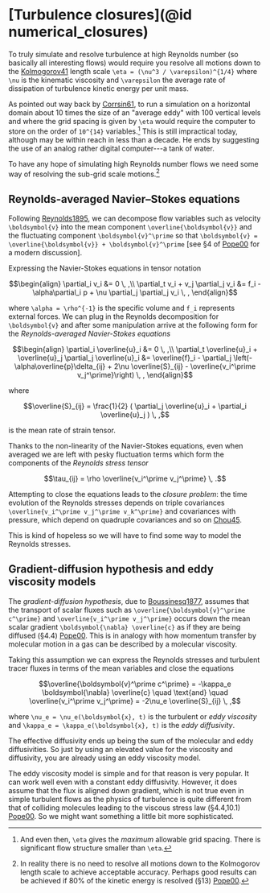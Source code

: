# [Turbulence closures](@id numerical_closures)

To truly simulate and resolve turbulence at high Reynolds number (so basically all interesting flows) would require
you resolve all motions down to the [Kolmogorov41](@citet) length scale ``\eta = (\nu^3 / \varepsilon)^{1/4}`` where
``\nu`` is the kinematic viscosity and ``\varepsilon`` the average rate of dissipation of turbulence kinetic energy per
unit mass.

As pointed out way back by [Corrsin61](@citet), to run a simulation on a horizontal domain about 10 times the size of an
"average eddy" with 100 vertical levels and where the grid spacing is given by ``\eta`` would require the computer to
store on the order of ``10^{14}`` variables.[^1] This is still impractical today, although may be within
reach in less than a decade. He ends by suggesting the use of an analog rather digital computer---a tank of water.

[^1]: And even then, ``\eta`` gives the *maximum* allowable grid spacing. There is significant flow structure
    smaller than ``\eta``.

To have any hope of simulating high Reynolds number flows we need some way of resolving the sub-grid scale motions.[^2]

[^2]: In reality there is no need to resolve all motions down to the Kolmogorov length scale to achieve
    acceptable accuracy. Perhaps good results can be achieved if 80\% of the kinetic energy is resolved
    (§13) [Pope00](@cite).


## Reynolds-averaged Navier–Stokes equations

Following [Reynolds1895](@citet), we can decompose flow variables such as velocity ``\boldsymbol{v}`` into the mean component
``\overline{\boldsymbol{v}}`` and the fluctuating component ``\boldsymbol{v}^\prime`` so that ``\boldsymbol{v} = \overline{\boldsymbol{v}} + \boldsymbol{v}^\prime``
[see §4 of [Pope00](@citet) for a modern discussion].

Expressing the Navier-Stokes equations in tensor notation
```math
\begin{align}
    \partial_i v_i &= 0  \, ,\\
    \partial_t v_i + v_j \partial_j v_i &= f_i - \alpha\partial_i p + \nu \partial_j \partial_j v_i \, ,
\end{align}
```
where ``\alpha = \rho^{-1}`` is the specific volume and ``f_i`` represents external forces. We can plug in the Reynolds
decomposition for ``\boldsymbol{v}`` and after some manipulation arrive at the following form for the *Reynolds-averaged
Navier-Stokes equations*
```math
\begin{align}
    \partial_i \overline{u}_i &= 0  \, ,\\
    \partial_t \overline{u}_i + \overline{u}_j \partial_j \overline{u}_i &= \overline{f}_i -
    \partial_j \left(-\alpha\overline{p}\delta_{ij} + 2\nu \overline{S}_{ij} - \overline{v_i^\prime v_j^\prime}\right) \, ,
\end{align}
```
where
```math
\overline{S}_{ij} = \frac{1}{2} ( \partial_j \overline{u}_i + \partial_i \overline{u}_j ) \, ,
```
is the mean rate of strain tensor.

Thanks to the non-linearity of the Navier-Stokes equations, even when averaged we are left with pesky fluctuation
terms which form the components of the *Reynolds stress tensor*
```math
\tau_{ij} = \rho \overline{v_i^\prime v_j^\prime} \, .
```
Attempting to close the equations leads to the *closure problem*: the time evolution of the Reynolds stresses
depends on  triple covariances ``\overline{v_i^\prime v_j^\prime v_k^\prime}`` and covariances with pressure, which depend
on quadruple covariances and so on [Chou45](@cite).

This is kind of hopeless so we will have to find some way to model the Reynolds stresses.

## Gradient-diffusion hypothesis and eddy viscosity models

The *gradient-diffusion hypothesis*, due to [Boussinesq1877](@citet), assumes that the transport of scalar fluxes
such as ``\overline{\boldsymbol{v}^\prime c^\prime}`` and ``\overline{v_i^\prime v_j^\prime}`` occurs down the mean scalar gradient
``\boldsymbol{\nabla} \overline{c}`` as if they are being diffused (§4.4) [Pope00](@cite). This is in analogy with how momentum transfer by
molecular motion in a gas can be described by a molecular viscosity.

Taking this assumption we can express the Reynolds stresses and turbulent tracer fluxes in terms of the mean variables
and close the equations
```math
\overline{\boldsymbol{v}^\prime c^\prime} = -\kappa_e \boldsymbol{\nabla} \overline{c}
\quad \text{and} \quad
\overline{v_i^\prime v_j^\prime} = -2\nu_e \overline{S}_{ij} \, ,
```
where ``\nu_e = \nu_e(\boldsymbol{x}, t)`` is the turbulent or *eddy viscosity* and ``\kappa_e = \kappa_e(\boldsymbol{x}, t)``
is the *eddy diffusivity*.

The effective diffusivity ends up being the sum of the molecular and eddy diffusivities. So just by using an elevated
value for the viscosity and diffusivity, you are already using an eddy viscosity model.

The eddy viscosity model is simple and for that reason is very popular. It can work well even with a constant eddy
diffusivity. However, it does assume that the flux is aligned down gradient, which is not true even in simple turbulent
flows as the physics of turbulence is quite different from that of colliding molecules leading to the viscous stress law
(§4.4,10.1) [Pope00](@cite). So we might want something a little bit more sophisticated.
